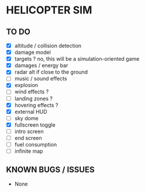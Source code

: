 # HELICOPTER SIM

## TO DO

* [x] altitude / collision detection
* [x] damage model
* [x] targets ? no, this will be a simulation-oriented game
* [x] damages / energy bar
* [x] radar alt if close to the ground
* [ ] music / sound effects
* [x] explosion
* [ ] wind effects ?
* [ ] landing zones ?
* [x] hovering effects ?
* [x] external HUD
* [ ] sky dome
* [x] fullscreen toggle
* [ ] intro screen
* [ ] end screen
* [ ] fuel consumption
* [ ] infinite map

## KNOWN BUGS / ISSUES

* None
